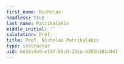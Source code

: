 ```yaml
---
first_name: Nicholas
headless: true
last_name: Patrikalakis
middle_initial: ''
salutation: Prof.
title: Prof. Nicholas Patrikalakis
type: instructor
uid: 6e58a3e0-e14f-b5cd-2bca-b303b181d447
---
```

